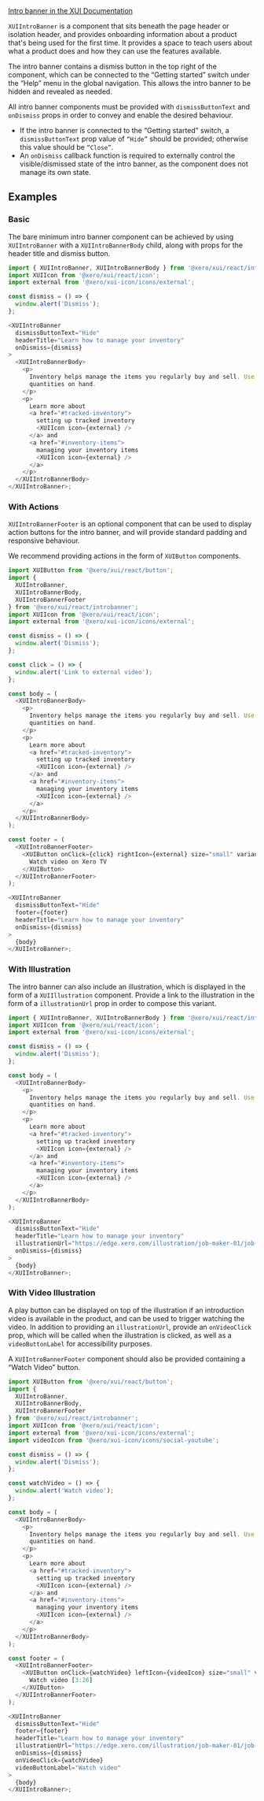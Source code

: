 <div class="xui-margin-vertical">
	<a href="../section-components-alerts-introbanner.html" isDocLink>Intro banner in the XUI Documentation</a>
</div>

`XUIIntroBanner` is a component that sits beneath the page header or isolation header, and provides onboarding information about a product that's being used for the first time. It provides a space to teach users about what a product does and how they can use the features available.

The intro banner contains a dismiss button in the top right of the component, which can be connected to the “Getting started” switch under the “Help” menu in the global navigation. This allows the intro banner to be hidden and revealed as needed.

All intro banner components must be provided with `dismissButtonText` and `onDismiss` props in order to convey and enable the desired behaviour.

- If the intro banner is connected to the “Getting started” switch, a `dismissButtonText` prop value of `“Hide”` should be provided; otherwise this value should be `“Close”`.
- An `onDismiss` callback function is required to externally control the visible/dismissed state of the intro banner, as the component does not manage its own state.

## Examples

### Basic

The bare minimum intro banner component can be achieved by using `XUIIntroBanner` with a `XUIIntroBannerBody` child, along with props for the header title and dismiss button.

```js
import { XUIIntroBanner, XUIIntroBannerBody } from '@xero/xui/react/introbanner';
import XUIIcon from '@xero/xui/react/icon';
import external from '@xero/xui-icon/icons/external';

const dismiss = () => {
  window.alert('Dismiss');
};

<XUIIntroBanner
  dismissButtonText="Hide"
  headerTitle="Learn how to manage your inventory"
  onDismiss={dismiss}
>
  <XUIIntroBannerBody>
    <p>
      Inventory helps manage the items you regularly buy and sell. Use tracked inventory to monitor
      quantities on hand.
    </p>
    <p>
      Learn more about
      <a href="#tracked-inventory">
        setting up tracked inventory
        <XUIIcon icon={external} />
      </a> and
      <a href="#inventory-items">
        managing your inventory items
        <XUIIcon icon={external} />
      </a>
    </p>
  </XUIIntroBannerBody>
</XUIIntroBanner>;
```

### With Actions

`XUIIntroBannerFooter` is an optional component that can be used to display action buttons for the intro banner, and will provide standard padding and responsive behaviour.

We recommend providing actions in the form of `XUIButton` components.

```js
import XUIButton from '@xero/xui/react/button';
import {
  XUIIntroBanner,
  XUIIntroBannerBody,
  XUIIntroBannerFooter
} from '@xero/xui/react/introbanner';
import XUIIcon from '@xero/xui/react/icon';
import external from '@xero/xui-icon/icons/external';

const dismiss = () => {
  window.alert('Dismiss');
};

const click = () => {
  window.alert('Link to external video');
};

const body = (
  <XUIIntroBannerBody>
    <p>
      Inventory helps manage the items you regularly buy and sell. Use tracked inventory to monitor
      quantities on hand.
    </p>
    <p>
      Learn more about
      <a href="#tracked-inventory">
        setting up tracked inventory
        <XUIIcon icon={external} />
      </a> and
      <a href="#inventory-items">
        managing your inventory items
        <XUIIcon icon={external} />
      </a>
    </p>
  </XUIIntroBannerBody>
);

const footer = (
  <XUIIntroBannerFooter>
    <XUIButton onClick={click} rightIcon={external} size="small" variant="standard">
      Watch video on Xero TV
    </XUIButton>
  </XUIIntroBannerFooter>
);

<XUIIntroBanner
  dismissButtonText="Hide"
  footer={footer}
  headerTitle="Learn how to manage your inventory"
  onDismiss={dismiss}
>
  {body}
</XUIIntroBanner>;
```

### With Illustration

The intro banner can also include an illustration, which is displayed in the form of a `XUIIllustration` component. Provide a link to the illustration in the form of a `illustrationUrl` prop in order to compose this variant.

```js
import { XUIIntroBanner, XUIIntroBannerBody } from '@xero/xui/react/introbanner';
import XUIIcon from '@xero/xui/react/icon';
import external from '@xero/xui-icon/icons/external';

const dismiss = () => {
  window.alert('Dismiss');
};

const body = (
  <XUIIntroBannerBody>
    <p>
      Inventory helps manage the items you regularly buy and sell. Use tracked inventory to monitor
      quantities on hand.
    </p>
    <p>
      Learn more about
      <a href="#tracked-inventory">
        setting up tracked inventory
        <XUIIcon icon={external} />
      </a> and
      <a href="#inventory-items">
        managing your inventory items
        <XUIIcon icon={external} />
      </a>
    </p>
  </XUIIntroBannerBody>
);

<XUIIntroBanner
  dismissButtonText="Hide"
  headerTitle="Learn how to manage your inventory"
  illustrationUrl="https://edge.xero.com/illustration/job-maker-01/job-maker-01.svg"
  onDismiss={dismiss}
>
  {body}
</XUIIntroBanner>;
```

### With Video Illustration

A play button can be displayed on top of the illustration if an introduction video is available in the product, and can be used to trigger watching the video. In addition to providing an `illustrationUrl`, provide an `onVideoClick` prop, which will be called when the illustration is clicked, as well as a `videoButtonLabel` for accessibility purposes.

A `XUIIntroBannerFooter` component should also be provided containing a “Watch Video” button.

```js
import XUIButton from '@xero/xui/react/button';
import {
  XUIIntroBanner,
  XUIIntroBannerBody,
  XUIIntroBannerFooter
} from '@xero/xui/react/introbanner';
import XUIIcon from '@xero/xui/react/icon';
import external from '@xero/xui-icon/icons/external';
import videoIcon from '@xero/xui-icon/icons/social-youtube';

const dismiss = () => {
  window.alert('Dismiss');
};

const watchVideo = () => {
  window.alert('Watch video');
};

const body = (
  <XUIIntroBannerBody>
    <p>
      Inventory helps manage the items you regularly buy and sell. Use tracked inventory to monitor
      quantities on hand.
    </p>
    <p>
      Learn more about
      <a href="#tracked-inventory">
        setting up tracked inventory
        <XUIIcon icon={external} />
      </a> and
      <a href="#inventory-items">
        managing your inventory items
        <XUIIcon icon={external} />
      </a>
    </p>
  </XUIIntroBannerBody>
);

const footer = (
  <XUIIntroBannerFooter>
    <XUIButton onClick={watchVideo} leftIcon={videoIcon} size="small" variant="standard">
      Watch video [3:26]
    </XUIButton>
  </XUIIntroBannerFooter>
);

<XUIIntroBanner
  dismissButtonText="Hide"
  footer={footer}
  headerTitle="Learn how to manage your inventory"
  illustrationUrl="https://edge.xero.com/illustration/job-maker-01/job-maker-01.svg"
  onDismiss={dismiss}
  onVideoClick={watchVideo}
  videoButtonLabel="Watch video"
>
  {body}
</XUIIntroBanner>;
```
